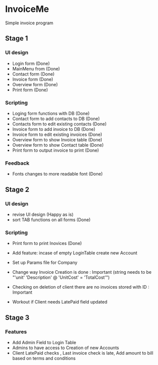 # InvoiceMe
Simple invoice program

## Stage 1
### UI design
- Login form	(Done)
- MainMenu from (Done)
- Contact form  (Done)
- Invoice form 	(Done)
- Overview form (Done)
- Print form 	(Done)

### Scripting
- Loging form functions with DB            (Done)
- Contact form to add contacts to DB		(Done)
- Contacts form to edit existing contacts	(Done)
- Invoice form to add invoice to DB			(Done)
- Invoice form to edit existing invoices	(Done)
- Overview form to show Invoice table      (Done)
- Overview form to show Contact table      (Done)
- Print form to output invoice to print		(Done)

### Feedback
- Fonts changes to more readable font		(Done)

## Stage 2
### UI design
- revise UI design (Happy as is)
- sort TAB functions on all forms (Done)

### Scripting
- Print form  to print Inovices				(Done)
- Add feature: incase of empty LoginTable create new Account
- Set up Params file for Company
- Change way Invoice Creation is done : Important (string needs to be "'unit' 'Description' @ 'UnitCost' = 'TotalCost'")

- Checking on deletion of client there are no invoices stored with ID : Important
- Workout if Client needs LatePaid field updated

## Stage 3
###  Features
- Add Admin Field to Login Table
- Admins to have access to Creation of new Accounts
- Client LatePaid checks , Last invoice check is late, Add amount to bill based on terms and conditions
